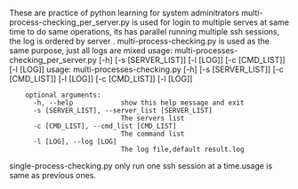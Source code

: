 These are practice of python learning for system adminitrators
multi-process-checking_per_server.py is used for login to multiple serves at same time to do same operations, its has parallel running multiple ssh sessions, the log is ordered by server .
multi-process-checking.py is used as the same purpose, just all logs are mixed 
        usage: multi-processes-checking_per_server.py [-h] [-s [SERVER_LIST]] [-l [LOG]] [-c [CMD_LIST]] [-l [LOG]]
        usage:  multi-processes-checking.py [-h] [-s [SERVER_LIST]] [-c [CMD_LIST]] [-l [LOG]] [-c [CMD_LIST]] [-l [LOG]]
        
        optional arguments:
          -h, --help            show this help message and exit
          -s [SERVER_LIST], --server_list [SERVER_LIST]
                                The servers list
          -c [CMD_LIST], --cmd_list [CMD_LIST]
                                The command list
          -l [LOG], --log [LOG]
                                The log file,default result.log
single-process-checking.py only run one ssh session at a time.usage is same as previous ones.
